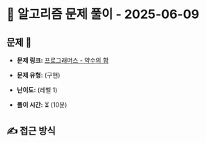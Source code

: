 # 📝 알고리즘 문제 풀이 - 2025-06-09

## 문제 📖

- **문제 링크:** [프로그래머스 - 약수의 합](https://school.programmers.co.kr/learn/courses/30/lessons/12928)

- **문제 유형:** (구현)

- **난이도:** (레벨 1)

- **풀이 시간:** ⏳ (10분)

## ✍ 접근 방식